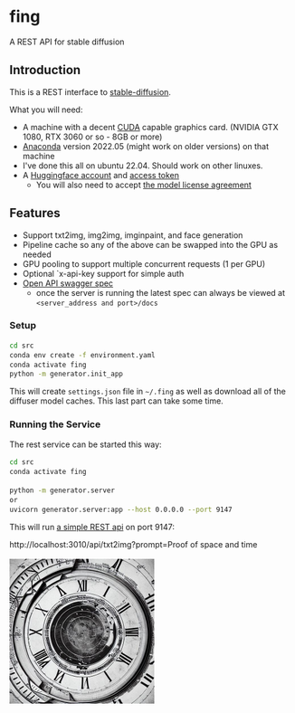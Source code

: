 # fing

A REST API for stable diffusion

## Introduction

This is a REST interface to [stable-diffusion](https://github.com/CompVis/stable-diffusion).

What you will need:

- A machine with a decent [CUDA](https://developer.nvidia.com/cuda-downloads) capable graphics card. (NVIDIA GTX 1080, RTX 3060 or so - 8GB or more)
- [Anaconda](https://www.anaconda.com/) version 2022.05 (might work on older versions) on that machine
- I've done this all on ubuntu 22.04. Should work on other linuxes.
- A [Huggingface account](https://huggingface.co/welcome) and [access token](https://huggingface.co/settings/tokens)
  - You will also need to accept [the model license agreement](https://huggingface.co/CompVis/stable-diffusion-v1-4)
  
## Features

- Support txt2img, img2img, imginpaint, and face generation
- Pipeline cache so any of the above can be swapped into the GPU as needed
- GPU pooling to support multiple concurrent requests (1 per GPU)
- Optional `x-api-key support for simple auth
- [Open API swagger spec](https://dkackman.github.io/fing/)
  - once the server is running the latest spec can always be viewed at `<server_address and port>/docs`

### Setup

```bash
cd src
conda env create -f environment.yaml
conda activate fing
python -m generator.init_app
```

This will create `settings.json` file in `~/.fing` as well as download all of the diffuser model caches. This last part can take some time.

### Running the Service

The rest service can be started this way:

```bash
cd src
conda activate fing

python -m generator.server
or 
uvicorn generator.server:app --host 0.0.0.0 --port 9147
```

This will run [a simple REST api](https://dkackman.github.io/fing/) on port 9147:

<div>
http://localhost:3010/api/txt2img?prompt=Proof of space and time
</div>

<br>

<img src="post.jpg" width="256" height="256" alt="Proof of space and time."/>
